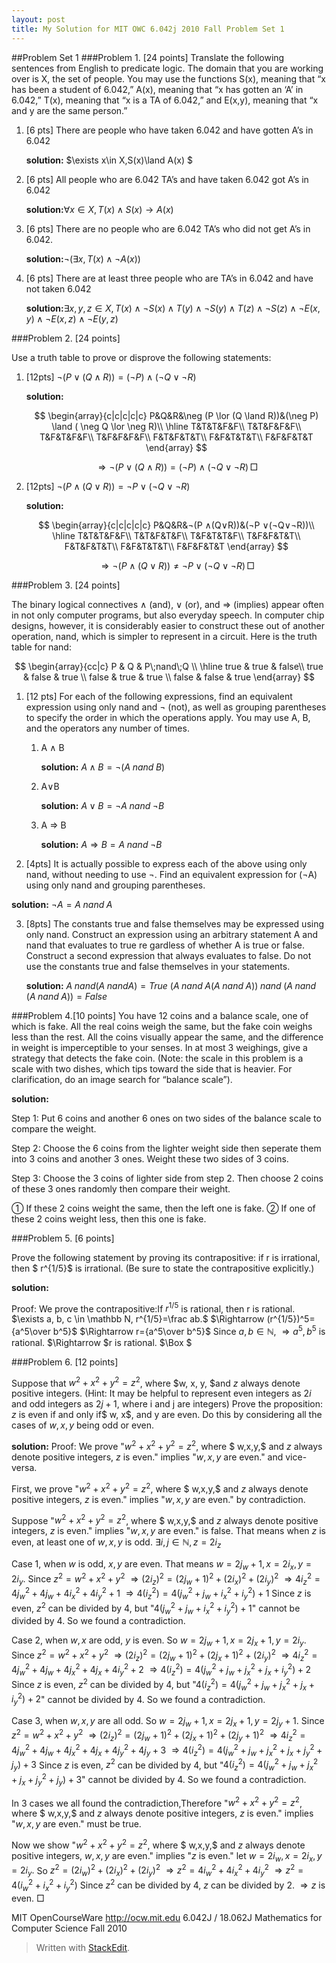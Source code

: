 ```yaml
---
layout: post
title: My Solution for MIT OWC 6.042j 2010 Fall Problem Set 1
---
```


##Problem Set 1
###Problem 1. [24 points]
Translate the following sentences from English to predicate logic. The domain that you are working over is X, the set of people. You may use the functions S(x), meaning that “x has been a student of 6.042,” A(x), meaning that “x has gotten an ‘A’ in 6.042,” T(x), meaning that “x is a TA of 6.042,” and E(x,y), meaning that “x and y are the same person.”

1. [6 pts] There are people who have taken 6.042 and have gotten A’s in 6.042

	**solution:** $\exists x\in X,S(x)\land A(x) $
	
2. [6 pts] All people who are 6.042 TA’s and have taken 6.042 got A’s in 6.042
	
	**solution:**$\forall x\in X,T(x)\land S(x)\to A(x)$
	
3. [6 pts] There are no people who are 6.042 TA’s who did not get A’s in 6.042.

	**solution:**$\lnot (\exists x, T(x)\land \lnot A(x))$
	
4. [6 pts] There are at least three people who are TA’s in 6.042 and have not taken 6.042

	**solution:**$\exists x,y,z\in X, T(x)\land\lnot S(x)\land T(y)\land\lnot S(y)\land T(z)\land\lnot S(z)\land\lnot E(x,y)\land\lnot E(x,z)\land\lnot E(y,z)$


###Problem 2. [24 points]

Use a truth table to prove or disprove the following statements: 

1. [12pts] $¬(P ∨(Q∧R))=(¬P)∧(¬Q∨¬R)$

	**solution:**

	$$
	\begin{array}{c|c|c|c|c}
	P&Q&R&\neg (P \lor (Q \land R))&(\neg P) \land ( \neg Q \lor \neg R)\\
	\hline
	T&T&T&F&F\\
	T&T&F&F&F\\
	T&F&T&F&F\\
	T&F&F&F&F\\
	F&T&F&T&T\\
	F&F&T&T&T\\
	F&F&F&T&T
	\end{array}
	$$
 
	$$\Rightarrow ¬(P ∨(Q∧R))=(¬P)∧(¬Q∨¬R) \, \Box$$ 

2. [12pts] $¬(P ∧(Q∨R))=¬P ∨(¬Q∨¬R)$

	**solution:**
	
	$$
	\begin{array}{c|c|c|c|c}
	P&Q&R&¬(P ∧(Q∨R))&(¬P ∨(¬Q∨¬R))\\
	\hline
	T&T&T&F&F\\
	T&T&F&T&F\\
	T&F&T&T&F\\
	T&F&F&T&T\\
	F&T&F&T&T\\
	F&F&T&T&T\\
	F&F&F&T&T
	\end{array}
	$$
	
	$$\Rightarrow ¬(P ∧(Q∨R))\neq¬P ∨(¬Q∨¬R) \, \Box$$


###Problem 3. [24 points]
 
The binary logical connectives ∧ (and), ∨ (or), and ⇒ (implies) appear often in not only computer programs, but also everyday speech. In computer chip designs, however, it is considerably easier to construct these out of another operation, nand, which is simpler to represent in a circuit. Here is the truth table for nand:

$$
\begin{array}{cc|c}
P & Q & P\;nand\;Q  \\
\hline
true & true & false\\
true & false & true \\
false & true & true \\
false & false & true
\end{array}
$$

1. [12 pts] For each of the following expressions, find an equivalent expression using only nand and ¬ (not), as well as grouping parentheses to specify the order in which the operations apply. You may use A, B, and the operators any number of times.

	1. A ∧ B

		**solution:** $A\land B=\neg(A\;nand\;B)$
		
	2. A∨B
 
		**solution:** $A\lor B=\neg A\;nand\; \neg B$
		
	3. A ⇒ B

		**solution:** $A\Rightarrow B=A\;nand\;\neg B$
	
2. [4pts] It is actually possible to express each of the above using only nand, without needing to use ¬. Find an equivalent expression for (¬A) using only nand and grouping parentheses.

**solution:** $\neg A=A\;nand\;A$

3. [8pts] The constants true and false themselves may be expressed using only nand. Construct an expression using an arbitrary statement A and nand that evaluates to true re­ gardless of whether A is true or false. Construct a second expression that always evaluates to false. Do not use the constants true and false themselves in your statements.

	**solution:** $A\;nand(A\;nandA)=True$
	$(A\;nand\;A(A\;nand\;A))\;nand\;(A\;nand\;(A\;nand\;A))=False$
	
###Problem 4.[10 points] 
You have 12 coins and a balance scale, one of which is fake. All the real coins weigh the same, but the fake coin weighs less than the rest. All the coins visually appear the same, and the difference in weight is imperceptible to your senses. In at most 3 weighings, give a strategy that detects the fake coin. (Note: the scale in this problem is a scale with two dishes, which tips toward the side that is heavier. For clarification, do an image search for “balance scale”).

**solution:** 

Step 1: Put 6 coins and another 6 ones on two sides of the balance scale to compare the weight.

Step 2: Choose the 6 coins from the lighter weight side then seperate them into 3 coins and another 3 ones. Weight these two sides of 3 coins.

Step 3: Choose the 3 coins of lighter side from step 2. Then choose 2 coins of these 3 ones randomly then compare their weight.

① If these 2 coins weight the same, then the left one is fake.
② If one of these 2 coins weight less, then this one is fake.


###Problem 5. [6 points]

Prove the following statement by proving its contrapositive: if r is irrational, then $ r^{1/5}$ is irrational. (Be sure to state the contrapositive explicitly.)
 
 **solution:**
 
Proof: We prove the contrapositive:If  $r^{1/5}$ is rational, then r is rational.
$\exists a, b, c \in \mathbb N,  r^{1/5}=\frac ab.$
$\Rightarrow (r^{1/5})^5={a^5\over b^5}$
$\Rightarrow r={a^5\over b^5}$
Since $a,b \in \mathbb N$,
$\Rightarrow a^5, b^5$ is rational.
$\Rightarrow $r is rational. $\Box $

###Problem 6. [12 points] 

Suppose that $w^2 + x^2 + y^2 = z^2$, where $w, x, y, $and $z$ always denote positive integers. (Hint: It may be helpful to represent even integers as $2i$ and odd integers as $2j + 1$, where i and j are integers)
Prove the proposition: $z$ is even if and only if$ w, x$, and y are even. Do this by considering all the cases of $w, x, y$ being odd or even.

**solution:**
Proof: We prove "$w^2 + x^2 + y^2 = z^2$, where $ w,x,y,$ and $z$ always denote positive integers, $z$ is even." implies "$w,x,y$ are even." and vice-versa.

First, we prove "$w^2 + x^2 + y^2 = z^2$, where $ w,x,y,$ and $z$ always denote positive integers, $z$ is even." implies "$w,x,y$ are even." by contradiction. 

Suppose "$w^2 + x^2 + y^2 = z^2$, where $ w,x,y,$ and $z$ always denote positive integers, $z$ is even." implies "$w,x,y$ are even." is false. That means when $z$ is even, at least one of $w,x,y$ is odd.
$\exists i,j \in \mathbb N, z=2i_z$

Case 1, when $w$ is odd, $x,y$ are even. That means $w=2j_w+1, x=2i_x, y=2i_y.$
Since $z^2=w^2 + x^2 + y^2$
$\Rightarrow (2i_z)^2=(2j_w+1)^2+(2i_x)^2+(2i_y)^2$
$\Rightarrow 4i_z^2=4j_w^2+4j_w+4i_x^2+4i_y^2+1$
$\Rightarrow 4(i_z^2)=4(j_w^2+j_w+i_x^2+i_y^2)+1$
Since $z$ is even, $z^2$ can be divided by 4, but "$4(j_w^2+j_w+i_x^2+i_y^2)+1$" cannot be divided by 4. So we found a contradiction. 

Case 2, when $w,x$ are odd, $y$ is even. So $w=2j_w+1, x=2j_x+1, y=2i_y.$
Since $z^2=w^2 + x^2 + y^2$
$\Rightarrow (2i_z)^2=(2j_w+1)^2+(2j_x+1)^2+(2i_y)^2$
$\Rightarrow 4i_z^2=4j_w^2+4j_w+4j_x^2+4j_x+4i_y^2+2$
$\Rightarrow 4(i_z^2)=4(j_w^2+j_w+j_x^2+j_x+i_y^2)+2$
Since $z$ is even, $z^2$ can be divided by 4, but "$4(i_z^2)=4(j_w^2+j_w+j_x^2+j_x+i_y^2)+2$" cannot be divided by 4. So we found a contradiction. 

Case 3, when $w,x,y$ are all odd. So $w=2j_w+1, x=2j_x+1, y=2j_y+1.$
Since $z^2=w^2 + x^2 + y^2$
$\Rightarrow (2i_z)^2=(2j_w+1)^2+(2j_x+1)^2+(2j_y+1)^2$
$\Rightarrow 4i_z^2=4j_w^2+4j_w+4j_x^2+4j_x+4j_y^2+4j_y+3$
$\Rightarrow 4(i_z^2)=4(j_w^2+j_w+j_x^2+j_x+j_y^2+j_y)+3$
Since $z$ is even, $z^2$ can be divided by 4, but "$4(i_z^2)=4(j_w^2+j_w+j_x^2+j_x+j_y^2+j_y)+3$" cannot be divided by 4. So we found a contradiction. 

In 3 cases we all found the contradiction,Therefore "$w^2 + x^2 + y^2 = z^2$, where $ w,x,y,$ and $z$ always denote positive integers, $z$ is even." implies "$w,x,y$ are even." must be true.

Now we show "$w^2 + x^2 + y^2 = z^2$, where $ w,x,y,$ and $z$ always denote positive integers, $w,x,y$ are even." implies "$z$ is even." 
let $w=2i_w, x=2i_x, y=2i_y.$
So $z^2=(2i_w)^2+(2i_x)^2+(2i_y)^2$
$\Rightarrow z^2=4i_w^2+4i_x^2+4i_y^2$
$\Rightarrow z^2=4(i_w^2+i_x^2+i_y^2)$
Since $z^2$ can be divided by 4, $z$ can be divided by 2.
$\Rightarrow z$ is even. $\Box$


MIT OpenCourseWare
http://ocw.mit.edu
6.042J / 18.062J Mathematics for Computer Science Fall 2010


> Written with [StackEdit](https://stackedit.io/).